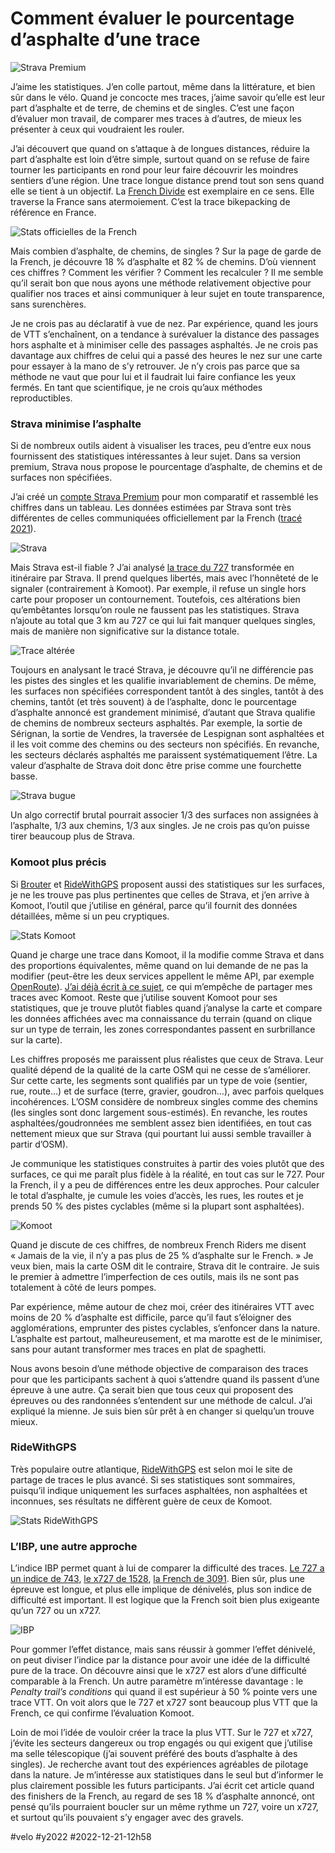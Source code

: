 # Comment évaluer le pourcentage d’asphalte d’une trace

![Strava Premium](_i/strava05.webp)

J’aime les statistiques. J’en colle partout, même dans la littérature, et bien sûr dans le vélo. Quand je concocte mes traces, j’aime savoir qu’elle est leur part d’asphalte et de terre, de chemins et de singles. C’est une façon d’évaluer mon travail, de comparer mes traces à d’autres, de mieux les présenter à ceux qui voudraient les rouler.

J’ai découvert que quand on s’attaque à de longues distances, réduire la part d’asphalte est loin d’être simple, surtout quand on se refuse de faire tourner les participants en rond pour leur faire découvrir les moindres sentiers d’une région. Une trace longue distance prend tout son sens quand elle se tient à un objectif. La [French Divide](https://www.frenchdivide.com/) est exemplaire en ce sens. Elle traverse la France sans atermoiement. C’est la trace bikepacking de référence en France.

![Stats officielles de la French](_i/frenchhome.webp)

Mais combien d’asphalte, de chemins, de singles ? Sur la page de garde de la French, je découvre 18 % d’asphalte et 82 % de chemins. D’où viennent ces chiffres ? Comment les vérifier ? Comment les recalculer ? Il me semble qu’il serait bon que nous ayons une méthode relativement objective pour qualifier nos traces et ainsi communiquer à leur sujet en toute transparence, sans surenchères.

Je ne crois pas au déclaratif à vue de nez. Par expérience, quand les jours de VTT s’enchaînent, on a tendance à surévaluer la distance des passages hors asphalte et à minimiser celle des passages asphaltés. Je ne crois pas davantage aux chiffres de celui qui a passé des heures le nez sur une carte pour essayer à la mano de s’y retrouver. Je n’y crois pas parce que sa méthode ne vaut que pour lui et il faudrait lui faire confiance les yeux fermés. En tant que scientifique, je ne crois qu’aux méthodes reproductibles.

### Strava minimise l’asphalte

Si de nombreux outils aident à visualiser les traces, peu d’entre eux nous fournissent des statistiques intéressantes à leur sujet. Dans sa version premium, Strava nous propose le pourcentage d’asphalte, de chemins et de surfaces non spécifiées.

J’ai créé un [compte Strava Premium](https://www.strava.com/athletes/stats34) pour mon comparatif et rassemblé les chiffres dans un tableau. Les données estimées par Strava sont très différentes de celles communiquées officiellement par la French ([tracé 2021](https://www.visugpx.com/y6WRudiWm1)).

![Strava](_i/stravatab1.png)

Mais Strava est-il fiable ? J’ai analysé [la trace du 727](https://tcrouzet.com/727tour) transformée en itinéraire par Strava. Il prend quelques libertés, mais avec l’honnêteté de le signaler (contrairement à Komoot). Par exemple, il refuse un single hors carte pour proposer un contournement. Toutefois, ces altérations bien qu’embêtantes lorsqu’on roule ne faussent pas les statistiques. Strava n’ajoute au total que 3 km au 727 ce qui lui fait manquer quelques singles, mais de manière non significative sur la distance totale.

![Trace altérée](_i/strava02.webp)

Toujours en analysant le tracé Strava, je découvre qu’il ne différencie pas les pistes des singles et les qualifie invariablement de chemins. De même, les surfaces non spécifiées correspondent tantôt à des singles, tantôt à des chemins, tantôt (et très souvent) à de l’asphalte, donc le pourcentage d’asphalte annoncé est grandement minimisé, d’autant que Strava qualifie de chemins de nombreux secteurs asphaltés. Par exemple, la sortie de Sérignan, la sortie de Vendres, la traversée de Lespignan sont asphaltées et il les voit comme des chemins ou des secteurs non spécifiés. En revanche, les secteurs déclarés asphaltés me paraissent systématiquement l’être. La valeur d’asphalte de Strava doit donc être prise comme une fourchette basse.

![Strava bugue](_i/strava04.webp)

Un algo correctif brutal pourrait associer 1/3 des surfaces non assignées à l’asphalte, 1/3 aux chemins, 1/3 aux singles. Je ne crois pas qu’on puisse tirer beaucoup plus de Strava.

### Komoot plus précis

Si [Brouter](https://brouter.de/brouter-web/) et [RideWithGPS](https://ridewithgps.com/) proposent aussi des statistiques sur les surfaces, je ne les trouve pas plus pertinentes que celles de Strava, et j’en arrive à Komoot, l’outil que j’utilise en général, parce qu’il fournit des données détaillées, même si un peu cryptiques.

![Stats Komoot](_i/komoot01.webp)

Quand je charge une trace dans Komoot, il la modifie comme Strava et dans des proportions équivalentes, même quand on lui demande de ne pas la modifier (peut-être les deux services appellent le même API, par exemple [OpenRoute](https://openrouteservice.org/)). [J’ai déjà écrit à ce sujet](../../2021/5/gaffe-komoot-est-bugue.md), ce qui m’empêche de partager mes traces avec Komoot. Reste que j’utilise souvent Komoot pour ses statistiques, que je trouve plutôt fiables quand j’analyse la carte et compare les données affichées avec ma connaissance du terrain (quand on clique sur un type de terrain, les zones correspondantes passent en surbrillance sur la carte).

Les chiffres proposés me paraissent plus réalistes que ceux de Strava. Leur qualité dépend de la qualité de la carte OSM qui ne cesse de s’améliorer. Sur cette carte, les segments sont qualifiés par un type de voie (sentier, rue, route…) et de surface (terre, gravier, goudron…), avec parfois quelques incohérences. L’OSM considère de nombreux singles comme des chemins (les singles sont donc largement sous-estimés). En revanche, les routes asphaltées/goudronnées me semblent assez bien identifiées, en tout cas nettement mieux que sur Strava (qui pourtant lui aussi semble travailler à partir d’OSM).

Je communique les statistiques construites à partir des voies plutôt que des surfaces, ce qui me paraît plus fidèle à la réalité, en tout cas sur le 727. Pour la French, il y a peu de différences entre les deux approches. Pour calculer le total d’asphalte, je cumule les voies d’accès, les rues, les routes et je prends 50 % des pistes cyclables (même si la plupart sont asphaltées).

![Komoot](_i/komoottab1.png)

Quand je discute de ces chiffres, de nombreux French Riders me disent « Jamais de la vie, il n’y a pas plus de 25 % d’asphalte sur le French. » Je veux bien, mais la carte OSM dit le contraire, Strava dit le contraire. Je suis le premier à admettre l’imperfection de ces outils, mais ils ne sont pas totalement à côté de leurs pompes.

Par expérience, même autour de chez moi, créer des itinéraires VTT avec moins de 20 % d’asphalte est difficile, parce qu’il faut s’éloigner des agglomérations, emprunter des pistes cyclables, s’enfoncer dans la nature. L’asphalte est partout, malheureusement, et ma marotte est de le minimiser, sans pour autant transformer mes traces en plat de spaghetti.

Nous avons besoin d’une méthode objective de comparaison des traces pour que les participants sachent à quoi s’attendre quand ils passent d’une épreuve à une autre. Ça serait bien que tous ceux qui proposent des épreuves ou des randonnées s’entendent sur une méthode de calcul. J’ai expliqué la mienne. Je suis bien sûr prêt à en changer si quelqu’un trouve mieux.

### RideWithGPS

Très populaire outre atlantique, [RideWithGPS](https://ridewithgps.com/) est selon moi le site de partage de traces le plus avancé. Si ses statistiques sont sommaires, puisqu’il indique uniquement les surfaces asphaltées, non asphaltées et inconnues, ses résultats ne diffèrent guère de ceux de Komoot.

![Stats RideWithGPS](_i/rideWith.png)

### L’IBP, une autre approche

L’indice IBP permet quant à lui de comparer la difficulté des traces. [Le 727 a un indice de 743](https://www.ibpindex.com/ibpindex/ibp_analisis_completo.php?REF=38807814761510&LAN=en&MOD=BYC), [le x727 de 1528](https://www.ibpindex.com/ibpindex/ibp_analisis_completo.php?REF=38807802126204&LAN=en&MOD=BYC), [la French de 3091](https://www.ibpindex.com/ibpindex/ibp_analisis_completo.php?REF=38807813846665&LAN=en&MOD=BYC). Bien sûr, plus une épreuve est longue, et plus elle implique de dénivelés, plus son indice de difficulté est important. Il est logique que la French soit bien plus exigeante qu’un 727 ou un x727.

![IBP](_i/IBP.png)

Pour gommer l’effet distance, mais sans réussir à gommer l’effet dénivelé, on peut diviser l’indice par la distance pour avoir une idée de la difficulté pure de la trace. On découvre ainsi que le x727 est alors d’une difficulté comparable à la French. Un autre paramètre m’intéresse davantage : le *Penalty trail’s conditions* qui quand il est supérieur à 50 % pointe vers une trace VTT. On voit alors que le 727 et x727 sont beaucoup plus VTT que la French, ce qui confirme l’évaluation Komoot.

Loin de moi l’idée de vouloir créer la trace la plus VTT. Sur le 727 et x727, j’évite les secteurs dangereux ou trop engagés ou qui exigent que j’utilise ma selle télescopique (j’ai souvent préféré des bouts d’asphalte à des singles). Je recherche avant tout des expériences agréables de pilotage dans la nature. Je m’intéresse aux statistiques dans le seul but d’informer le plus clairement possible les futurs participants. J’ai écrit cet article quand des finishers de la French, au regard de ses 18 % d’asphalte annoncé, ont pensé qu’ils pourraient boucler sur un même rythme un 727, voire un x727, et surtout qu’ils pouvaient s’y engager avec des gravels.

#velo #y2022 #2022-12-21-12h58
